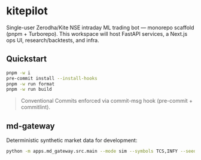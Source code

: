 # kitepilot

Single-user Zerodha/Kite NSE intraday ML trading bot — monorepo scaffold (pnpm + Turborepo). This workspace will host FastAPI services, a Next.js ops UI, research/backtests, and infra.

## Quickstart

```bash
pnpm -w i
pre-commit install --install-hooks
pnpm -w run format
pnpm -w run build
```

> Conventional Commits enforced via commit-msg hook (pre-commit + commitlint).

## md-gateway

Deterministic synthetic market data for development:

```bash
python -m apps.md_gateway.src.main --mode sim --symbols TCS,INFY --seed 42 --seconds 5
```
